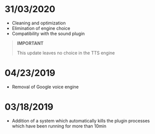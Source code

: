 # 31/03/2020

- Cleaning and optimization
- Elimination of engine choice
- Compatibility with the sound plugin

>**IMPORTANT**
>
>This update leaves no choice in the TTS engine


# 04/23/2019

- Removal of Google voice engine

# 03/18/2019

- Addition of a system which automatically kills the plugin processes which have been running for more than 10min

